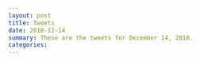 ```yaml
---
layout: post
title: Tweets
date: 2018-12-14
summary: These are the tweets for December 14, 2018.
categories:
---
```


